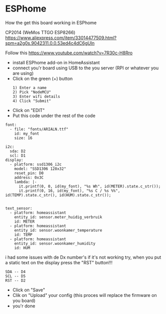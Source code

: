# ESPhome

How the get this board working in ESPhome

CP2014 (WeMos TTGO ESP8266)
https://www.aliexpress.com/item/33014477509.html?spm=a2g0s.9042311.0.0.53ed4c4dC6gUln

Follow this https://www.youtube.com/watch?v=7R30c-H8Rro
- install ESPhome add-on in HomeAssistant
- connect you'r board using USB to the you server (RPI or whatever you are using)
- Click on the green (+) button
  ```
  1) Enter a name
  2) Pick "NodeMCU"
  3) Enter wifi details
  4) Click "Submit"
  ```
- Click on "EDIT"
- Put this code under the rest of the code
```
font:
  - file: "fonts/ARIALN.ttf"
    id: my_font
    size: 16

i2c:
  sda: D2
  scl: D1
display:
  - platform: ssd1306_i2c
    model: "SSD1306 128x32"
    reset_pin: D0
    address: 0x3C
    lambda: |-
      it.printf(0, 0, id(my_font), "%s Wh", id(METER).state.c_str());
      it.printf(0, 16, id(my_font), "%s C / %s %%", id(TEMP).state.c_str(), id(HUM).state.c_str());

      
text_sensor:
  - platform: homeassistant
    entity_id: sensor.meter_huidig_verbruik
    id: METER
  - platform: homeassistant
    entity_id: sensor.woonkamer_temperature
    id: TEMP
  - platform: homeassistant
    entity_id: sensor.woonkamer_humidity
    id: HUM
```
i had some issues with de Dx number's if it's not working try, when you put a static text on the display press the "RST" button!!!
```
SDA -- D4
SCL -- D5
RST -- D2 
```
- Click on "Save"
- Clik on "Upload" your config (this proces will replace the firmware on you board)
- you'r done

